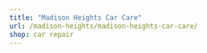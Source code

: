 ```yaml
---
title: "Madison Heights Car Care"
url: /madison-heights/madison-heights-car-care/
shop: car repair
---
```


